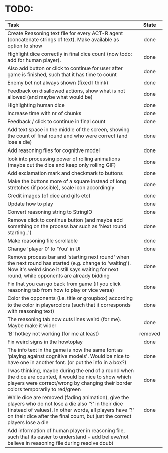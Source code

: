 # TODO:
| Task                                                                                                             |  State  |
|:-----------------------------------------------------------------------------------------------------------------|:-------:|
|Create Reasoning text file for every ACT-R agent (concatenate strings of text). Make available as option to show  |  done   |
|Highlight dice correctly in final dice count (now todo: add for human player).                                    |  done   |
|Also add button or click to continue for user after game is finished, such that it has time to count              |  done   |
|Enemy bet not always shown (fixed I think)                                                                        |  done   |
|Feedback on disallowed actions, show what is not allowed (and maybe what would be)                                |  done   |
|Highlighting human dice                                                                                           |  done   |
|Increase time with nr of chunks                                                                                   |  done   |
|Feedback / click to continue in final count                                                                       |  done   |
|Add text space in the middle of the screen, showing the count of final round and who were correct (and lose a die)|  done   |
|Add reasoning files for cognitive model                                                                           |  done   |
|look into processing power of rolling animations (maybe cut the dice and keep only rolling GIF)                   |  done   |
|Add exclamation mark and  checkmark to buttons                                                                    |  done   |
|Make the buttons more of a square instead of long stretches (if possible), scale icon accordingly                 |  done   |
|Credit images (of dice and gifs etc)                                                                              |  done   |
|Update how to play                                                                                                |  done   |
|Convert reasoning string to StringIO                                                                              |  done   |
|Remove click to continue button (and maybe add something on the process bar such as 'Next round starting..')      |  done   |
|Make reasoning file scrollable                                                                                    |  done   |
|Change 'player 0' to 'You' in UI                                                                                  |  done   |
|Remove process bar and 'starting next round' when the next round has started (e.g. change to 'waiting'). Now it's weird since it still says waiting for next round, while opponents are already bidding            |   done |
|Fix that you can go back from game (if you click reasoning tab from how to play or vice versa)                    |  done   |
|Color the opponents (i.e. title or groupbox) according to the color in playercolors (such that it corresponds with reasoning text) |   done    |
|The reasoning tab now cuts lines weird (for me). Maybe make it wider                                              |  done   |
|'B' hotkey not working (for me at least)                                                                          | removed |
|Fix weird signs in the howtoplay                                                                                  |  done   |
|The info text in the game is now the same font as 'playing against cognitive models'. Would be nice to have one in another font. (or put the info in a box?)                        | done |
|I was thinking, maybe during the end of a round when the dice are counted, it would be nice to show which players were correct/wrong by changing their border colors temporarily to red/green                        |  done   |
|While dice are removed (fading animation), give the players who do not lose a die also '?' in their dice (instead of values). In other words, all players have '?' on their dice after the final count, but just the correct players lose a die|  done  |
|Add information of human player in reasoning file, such that its easier to understand + add believe/not believe in reasoning file during resolve doubt                                                                 |  |